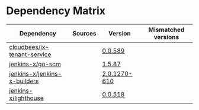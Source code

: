 # Dependency Matrix

Dependency | Sources | Version | Mismatched versions
---------- | ------- | ------- | -------------------
[cloudbees/jx-tenant-service](https://github.com/cloudbees/jx-tenant-service) |  | [0.0.589](https://github.com/cloudbees/jx-tenant-service/releases/tag/v0.0.589) | 
[jenkins-x/go-scm](https://github.com/jenkins-x/go-scm) |  | [1.5.87]() | 
[jenkins-x/jenkins-x-builders](https://github.com/jenkins-x/jenkins-x-builders) |  | [2.0.1270-610]() | 
[jenkins-x/lighthouse](https://github.com/jenkins-x/lighthouse) |  | [0.0.518]() | 
